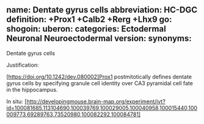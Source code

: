 name: Dentate gyrus cells
abbreviation: HC-DGC
definition: +Prox1 +Calb2 +Rerg +Lhx9 
go:
shogoin: 
uberon:
categories: Ectodermal Neuronal Neuroectodermal
version:
synonyms:
---

Dentate gyrus cells

Justification:

[https://doi.org/10.1242/dev.080002]Prox1 postmitotically defines dentate gyrus cells by specifying granule cell identity over CA3 pyramidal cell fate in the hippocampus.

In situ:
[http://developingmouse.brain-map.org/experiment/ivt?id=100081685,113104690,100039769,100029005,100040958,100015440,100009773,69289763,73520980,100082292,100084781]